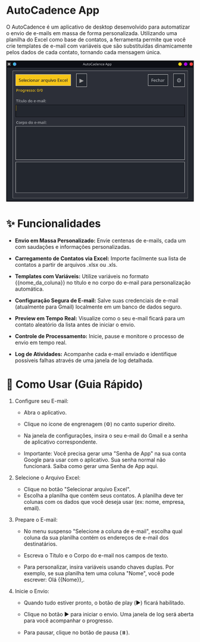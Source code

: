 # AutoCadence App
O AutoCadence é um aplicativo de desktop desenvolvido para automatizar o envio de e-mails em massa de forma personalizada. Utilizando uma planilha do Excel como base de contatos, a ferramenta permite que você crie templates de e-mail com variáveis que são substituídas dinamicamente pelos dados de cada contato, tornando cada mensagem única.

![alt text](image.png)

# ✨ Funcionalidades
- **Envio em Massa Personalizado:** Envie centenas de e-mails, cada um com saudações e informações personalizadas.

- **Carregamento de Contatos via Excel:** Importe facilmente sua lista de contatos a partir de arquivos .xlsx ou .xls.

- **Templates com Variáveis:** Utilize variáveis no formato {{nome_da_coluna}} no título e no corpo do e-mail para personalização automática.

- **Configuração Segura de E-mail:** Salve suas credenciais de e-mail (atualmente para Gmail) localmente em um banco de dados seguro.

- **Preview em Tempo Real:** Visualize como o seu e-mail ficará para um contato aleatório da lista antes de iniciar o envio.

- **Controle de Processamento:** Inicie, pause e monitore o processo de envio em tempo real.

- **Log de Atividades:** Acompanhe cada e-mail enviado e identifique possíveis falhas através de uma janela de log detalhada.

# 🚀 Como Usar (Guia Rápido)
1. Configure seu E-mail:
   - Abra o aplicativo.

   - Clique no ícone de engrenagem (⚙️) no canto superior direito.

   - Na janela de configurações, insira o seu e-mail do Gmail e a senha de aplicativo correspondente.

   - Importante: Você precisa gerar uma "Senha de App" na sua conta Google para usar com o aplicativo. Sua senha normal não   funcionará. Saiba como gerar uma Senha de App aqui.

2. Selecione o Arquivo Excel:
   - Clique no botão "Selecionar arquivo Excel".
   - Escolha a planilha que contém seus contatos. A planilha deve ter colunas com os dados que você deseja usar (ex: nome, empresa, email).

3. Prepare o E-mail:

   - No menu suspenso "Selecione a coluna de e-mail", escolha qual coluna da sua planilha contém os endereços de e-mail dos destinatários.

   - Escreva o Título e o Corpo do e-mail nos campos de texto.

   - Para personalizar, insira variáveis usando chaves duplas. Por exemplo, se sua planilha tem uma coluna "Nome", você pode escrever: Olá {{Nome}},.

4. Inicie o Envio:
   - Quando tudo estiver pronto, o botão de play (▶️) ficará habilitado.

   - Clique no botão ▶️ para iniciar o envio. Uma janela de log será aberta para você acompanhar o progresso.

   - Para pausar, clique no botão de pausa (⏸️).
 ```